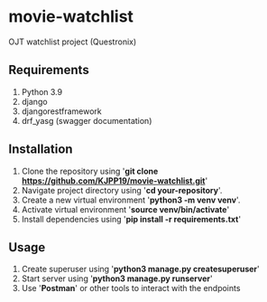 # movie-watchlist
OJT watchlist project (Questronix)

## Requirements
1. Python 3.9
2. django
3. djangorestframework
4. drf_yasg (swagger documentation)

## Installation
1. Clone the repository using '**git clone https://github.com/KJPP19/movie-watchlist.git**'
2. Navigate project directory using '**cd your-repository**'.
3. Create a new virtual environment '**python3 -m venv venv**'.
4. Activate virtual environment '**source venv/bin/activate**'
5. Install dependencies using '**pip install -r requirements.txt**'

## Usage
1. Create superuser using '**python3 manage.py createsuperuser**'
2. Start server using '**python3 manage.py runserver**'
3. Use '**Postman**' or other tools to interact with the endpoints

